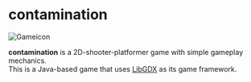 # contamination

![Gameicon](https://i.imgur.com/VqYF2io.png)

**contamination** is a 2D-shooter-platformer game with simple gameplay mechanics.  
This is a Java-based game that uses [LibGDX](https://libgdx.com) as its game framework.

